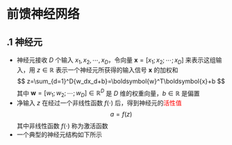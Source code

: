 # 前馈神经网络
## .1 神经元
- 神经元接收 $D$ 个输入 $x_1,x_2,\cdots,x_D$，令向量 $\boldsymbol{x}=\left[ x_1;x_2;\cdots ;x_D \right]$ 来表示这组输入，用 $z\in \mathbb{R}$ 表示一个神经元所获得的输入信号 $\boldsymbol x$ 的加权和
$$
z=\sum_{d=1}^D{w_dx_d+b}=\boldsymbol{w}^T\boldsymbol{x}+b
$$
其中 $\boldsymbol{w}=\left[ w_1;w_2;\cdots ;w_D \right] \in \mathbb{R} ^D$ 是 $D$ 维的权重向量，$b \in \mathbb {R}$ 是偏置
- 净输入 $z$ 在经过一个非线性函数 $f(\cdot)$ 后，得到神经元的<font color='red'>活性值</font>
$$
a=f(z)
$$
其中非线性函数 $f(\cdot)$ 称为激活函数
- 一个典型的神经元结构如下所示



